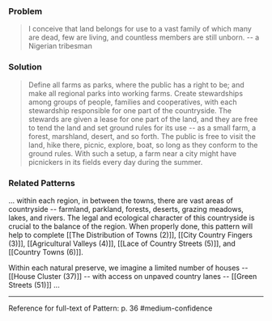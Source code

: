 ### Problem
>I conceive that land belongs for use to a vast family of which many are dead, few are living, and countless members are still unborn.
> -- a Nigerian tribesman

### Solution
>Define all farms as parks, where the public has a right to be; and make all regional parks into working farms.
>Create stewardships among groups of people, families and cooperatives, with each stewardship responsible for one part of the countryside. The stewards are given a lease for one part of the land, and they are free to tend the land and set ground rules for its use -- as a small farm, a forest, marshland, desert, and so forth. The public is free to visit the land, hike there, picnic, explore, boat, so long as they conform to the ground rules. With such a setup, a farm near a city might have picnickers in its fields every day during the summer.

### Related Patterns
... within each region, in between the towns, there are vast areas of countryside -- farmland, parkland, forests, deserts, grazing meadows, lakes, and rivers. The legal and ecological character of this countryside is crucial to the balance of the region. When properly done, this pattern will help to complete [[The Distribution of Towns (2)]], [[City Country Fingers (3)]], [[Agricultural Valleys (4)]], [[Lace of Country Streets (5)]], and [[Country Towns (6)]].

Within each natural preserve, we imagine a limited number of houses -- [[House Cluster (37)]] -- with access on unpaved country lanes -- [[Green Streets (51)]] ...

---
Reference for full-text of Pattern: p. 36 #medium-confidence
